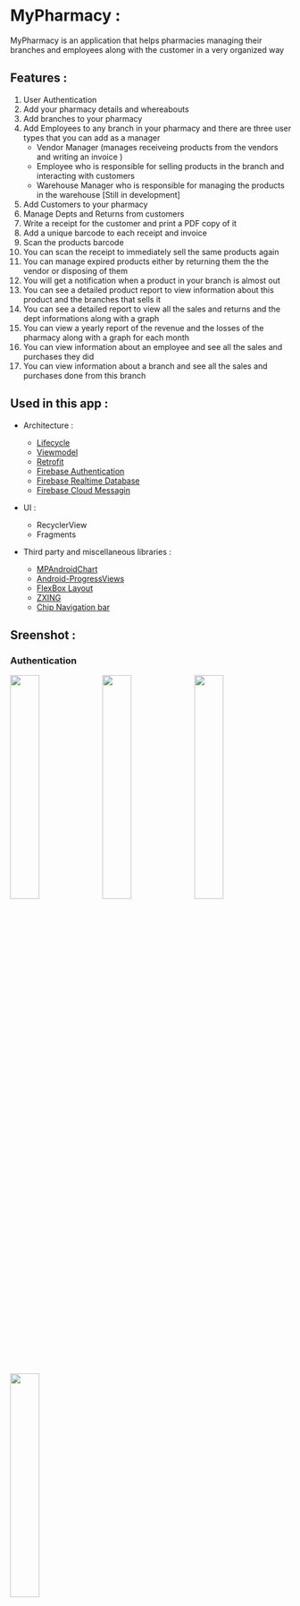 # MyPharmacy :
MyPharmacy is an application that helps pharmacies managing their branches and employees along with the customer in a very organized way 

## Features :
1. User Authentication
2. Add your pharmacy details and whereabouts
3. Add branches to your pharmacy
4. Add Employees to any branch in your pharmacy and there are three user types that you can add as a manager 
    - Vendor Manager (manages receiveing products from the vendors and writing an invoice )
    - Employee who is responsible for selling products in the branch and interacting with customers
    - Warehouse Manager who is responsible for managing the products in the warehouse [Still in development]
5. Add Customers to your pharmacy
6. Manage Depts and Returns from customers
7. Write a receipt for the customer and print a PDF copy of it 
8. Add a unique barcode to each receipt and invoice 
9. Scan the products barcode 
10. You can scan the receipt to immediately sell the same products again
11. You can manage expired products either by returning them the the vendor or disposing of them
12. You will get a notification when a product in your branch is almost out 
13. You can see a detailed product report to view information about this product and the branches that sells it
14. You can see a detailed report to view all the sales and returns and the dept informations along with a graph
15. You can view a yearly report of the revenue and the losses of the pharmacy along with a graph for each month
16. You can view information about an employee and see all the sales and purchases they did
17. You can view information about a branch and see all the sales and purchases done from this branch

## Used in this app :
- Architecture :
	- [Lifecycle](https://developer.android.com/jetpack/androidx/releases/lifecycle)
	- [Viewmodel](https://developer.android.com/topic/libraries/architecture/viewmodel)
	- [Retrofit](https://square.github.io/retrofit/)
	- [Firebase Authentication](https://firebase.google.com/docs/auth)
	- [Firebase Realtime Database](https://firebase.google.com/docs/database)
	- [Firebase Cloud Messagin](https://firebase.google.com/docs/cloud-messaging)

- UI :
	- RecyclerView
	- Fragments

- Third party and miscellaneous libraries :
	- [MPAndroidChart](https://github.com/PhilJay/MPAndroidChart)
	- [Android-ProgressViews](https://github.com/zekapp/Android-ProgressViews)
	- [FlexBox Layout](https://github.com/google/flexbox-layout)
	- [ZXING](https://github.com/journeyapps/zxing-android-embedded)
	- [Chip Navigation bar](https://github.com/ismaeldivita/chip-navigation-bar)

## Sreenshot :
### Authentication
                                                                                                         
<p float="left">                                                                                                       
<img src="https://user-images.githubusercontent.com/80918411/131254998-2aa23d01-a964-4e73-bda2-df2f5660485c.jpg" width="32%">
<img src="https://user-images.githubusercontent.com/80918411/131255022-069b3f2c-432b-46c4-b0a8-5f9ef99e0c1a.jpg" width="32%">
<img src="https://user-images.githubusercontent.com/80918411/131255029-03c07ce5-155a-494f-ad3a-6212fed97779.jpg" width="32%">
<img src="https://user-images.githubusercontent.com/80918411/131255140-cd80241d-6009-452f-8493-8b8d2f54f64e.gif" width="32%">
</p>
